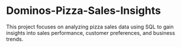 # Dominos-Pizza-Sales-Insights
This project focuses on analyzing pizza sales data using SQL to gain insights into sales performance, customer preferences, and business trends.

